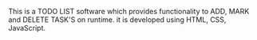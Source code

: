 This is a TODO LIST software which provides functionality to ADD, MARK and DELETE TASK'S on runtime. it is developed using HTML, CSS, JavaScript. 
